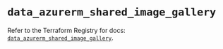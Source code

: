 # `data_azurerm_shared_image_gallery`

Refer to the Terraform Registry for docs: [`data_azurerm_shared_image_gallery`](https://registry.terraform.io/providers/hashicorp/azurerm/3.106.1/docs/data-sources/shared_image_gallery).
